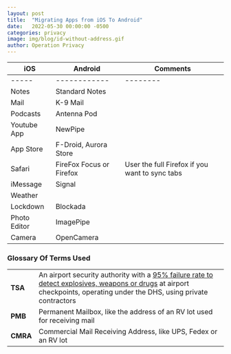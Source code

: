 ```yaml
---
layout: post
title:  "Migrating Apps from iOS To Android"
date:   2022-05-30 00:00:00 -0500
categories: privacy
image: img/blog/id-without-address.gif
author: Operation Privacy
---
```





| iOS          | Android                  | Comments                                       |
| ------------ | ------------------------ | ---------------------------------------------- |
| -----        | ------------             | --------                                       |
| Notes        | Standard Notes           |                                                |
| Mail         | K-9 Mail                 |                                                |
| Podcasts     | Antenna Pod              |                                                |
| Youtube App  | NewPipe                  |                                                |
| App Store    | F-Droid, Aurora Store    |                                                |
| Safari       | FireFox Focus or Firefox | User the full Firefox if you want to sync tabs |
| iMessage     | Signal                   |                                                |
| Weather      |                          |                                                |
| Lockdown     | Blockada                 |                                                |
| Photo Editor | ImagePipe                |                                                |
| Camera       | OpenCamera               |                                                |


	






### Glossary Of Terms Used

|   |   |
|---|---|
|**TSA**|An airport security authority with a [95% failure rate to detect explosives, weapons or drugs](https://reason.com/2021/11/19/after-20-years-of-failure-kill-the-tsa/) at airport checkpoints, operating under the DHS, using private contractors |
|**PMB**|Permanent Mailbox, like the address of an RV lot used for receiving mail|
|**CMRA**|Commercial Mail Receiving Address, like UPS, Fedex or an RV lot|


